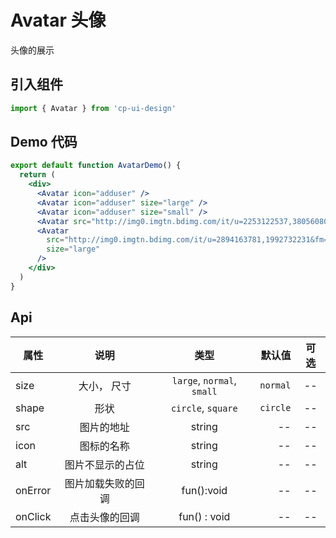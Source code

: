 # Avatar 头像

头像的展示

## 引入组件

```jsx
import { Avatar } from 'cp-ui-design'
```

## Demo 代码

```jsx
export default function AvatarDemo() {
  return (
    <div>
      <Avatar icon="adduser" />
      <Avatar icon="adduser" size="large" />
      <Avatar icon="adduser" size="small" />
      <Avatar src="http://img0.imgtn.bdimg.com/it/u=2253122537,3805608083&fm=11&gp=0.jpg" />
      <Avatar
        src="http://img0.imgtn.bdimg.com/it/u=2894163781,1992732231&fm=26&gp=0.jpg"
        size="large"
      />
    </div>
  )
}
```

## Api

| 属性    |        说明        |            类型            |   默认值 | 可选 |
| ------- | :----------------: | :------------------------: | -------: | :--: |
| size    |    大小， 尺寸     | `large`, `normal`, `small` | `normal` |  --  |
| shape   |        形状        |     `circle`, `square`     | `circle` |  --  |
| src     |     图片的地址     |           string           |       -- |  --  |
| icon    |     图标的名称     |           string           |       -- |  --  |
| alt     |  图片不显示的占位  |           string           |       -- |  --  |
| onError | 图片加载失败的回调 |         fun():void         |       -- |  --  |
| onClick |   点击头像的回调   |        fun() : void        |       -- |  --  |

